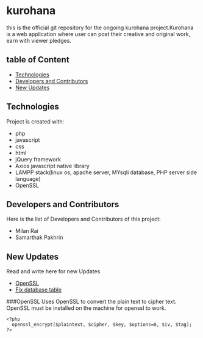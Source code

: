 # kurohana
this is the official git repository for the ongoing kurohana project.Kurohana is a web application where user can post their
creative and original work, earn with viewer pledges.

## table of Content
* [Technologies](#Technologies)
* [Developers and Contributors](#Developers-and-Contributors)
* [New Updates](#New-Updates)

## Technologies
Project is created with:
* php
* javascript
* css
* html
* jQuery framework
* Axios javascript native library
* LAMPP stack(linux os, apache server, MYsqli database, PHP server side language)
* OpenSSL

## Developers and Contributors
Here is the list of Developers and Contributors of this project:
* Milan Rai
* Samarthak Pakhrin

## New Updates
Read and write here for new Updates
* [OpenSSL](#OpenSSL)
* [Fix database table](#Fix-database-table)

###OpenSSL
Uses OpenSSL to convert the plain text to cipher text. OpenSSL must be installed on the machine 
for openssl to work.
```
<?php
  openssl_encrypt($plaintext, $cipher, $key, $options=0, $iv, $tag);
?>
```
